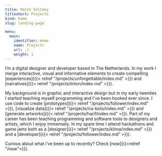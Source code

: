 ```yaml
---
title: Matúš Solčány
titleshort: Projects
kind: home
slug: landing-page

menu:
  main:
    identifier: Home
    name: Projects
    url: ./
    weight: 1
---
```

I’m a digital designer and developer based in The Netherlands. In my work I merge interactive, visual and informative elements to create compelling [experiences]({{< relref "/projects/unforgettable/index.md" >}}) and [narratives]({{< relref "/projects/triton/index.md" >}}). 

My background is in graphic and interactive design but in my early twenties I started teaching myself programming and I've been hooked ever since. I use code to create [prototypes]({{< relref "/projects/follower/index.md" >}}), [visualize data]({{< relref "/projects/ira-bots/index.md" >}}) and [generate artworks]({{< relref "/projects/hacf/index.md" >}}). Part of my career has been teaching programming and software tools to designers and artists, which I enjoy immensely. In my spare time I attend hackathons and game jams both as a [designer]({{< relref "/projects/klima/index.md" >}}) and a [developer]({{< relref "/projects/follower/index.md" >}}).

Curious about what i’ve been up to recently? Check [now]({{<relref "/now">}}).

